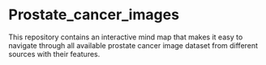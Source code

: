 # Prostate_cancer_images
This repository contains an interactive mind map that makes it easy to navigate through all available prostate cancer image dataset from different sources with their features. 
